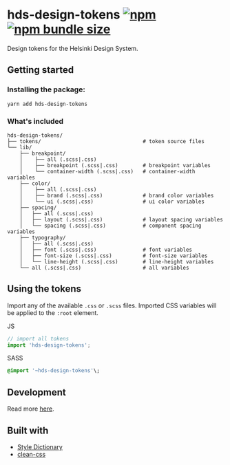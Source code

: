 # hds-design-tokens [![npm](https://img.shields.io/npm/v/hds-design-tokens?style=flat-square)](https://www.npmjs.com/package/hds-design-tokens) [![npm bundle size](https://img.shields.io/bundlephobia/minzip/hds-design-tokens?label=gzipped%20size&style=flat-square)](https://bundlephobia.com/result?p=hds-design-tokens)

Design tokens for the Helsinki Design System.

## Getting started

### Installing the package:

```
yarn add hds-design-tokens
```

### What's included

```
hds-design-tokens/
├── tokens/                                 # token source files
└── lib/
    ├── breakpoint/
    │    ├── all (.scss|.css)
    │    ├── breakpoint (.scss|.css)        # breakpoint variables
    │    └── container-width (.scss|.css)   # container-width variables
    ├── color/
    │    ├── all (.scss|.css)
    │    ├── brand (.scss|.css)             # brand color variables
    │    └── ui (.scss|.css)                # ui color variables
    ├── spacing/                            
    │   ├── all (.scss|.css)
    │   ├── layout (.scss|.css)             # layout spacing variables
    │   └── spacing (.scss|.css)            # component spacing variables
    ├── typography/                            
    │   ├── all (.scss|.css)
    │   ├── font (.scss|.css)               # font variables
    │   ├── font-size (.scss|.css)          # font-size variables
    │   └── line-height (.scss|.css)        # line-height variables
    └── all (.scss|.css)                    # all variables
```

## Using the tokens
Import any of the available `.css` or `.scss` files. Imported CSS variables will be applied to the `:root` element.

JS
```js
// import all tokens
import 'hds-design-tokens';
```

SASS
```sass
@import '~hds-design-tokens'\;
```

## Development
Read more [here](DEVELOPMENT.md).

## Built with
- [Style Dictionary](https://github.com/amzn/style-dictionary)
- [clean-css](https://github.com/jakubpawlowicz/clean-css-cli)
